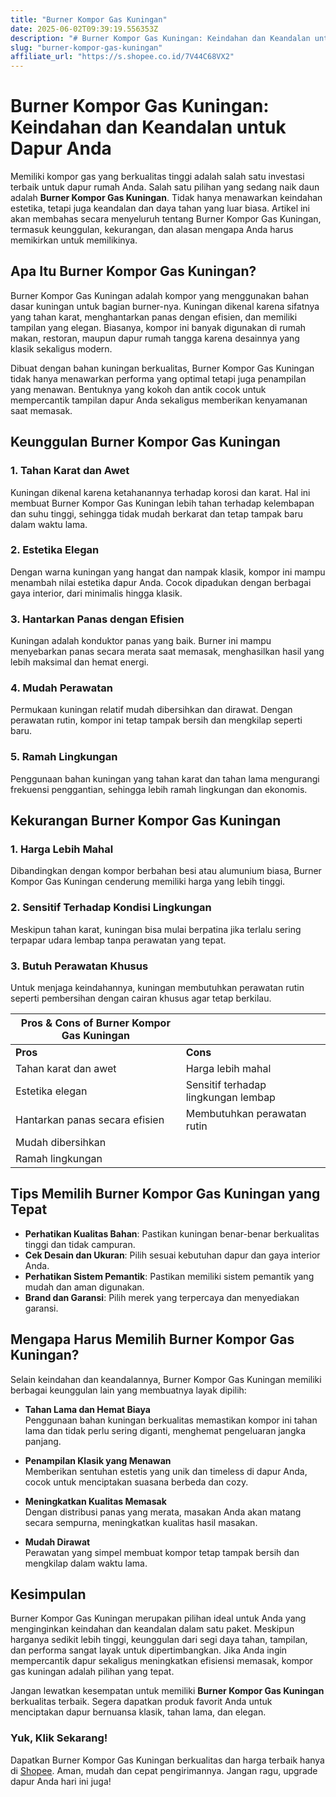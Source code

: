 ```yaml
---
title: "Burner Kompor Gas Kuningan"
date: 2025-06-02T09:39:19.556353Z
description: "# Burner Kompor Gas Kuningan: Keindahan dan Keandalan untuk Dapur Anda..."
slug: "burner-kompor-gas-kuningan"
affiliate_url: "https://s.shopee.co.id/7V44C68VX2"
---
```

# Burner Kompor Gas Kuningan: Keindahan dan Keandalan untuk Dapur Anda

Memiliki kompor gas yang berkualitas tinggi adalah salah satu investasi terbaik untuk dapur rumah Anda. Salah satu pilihan yang sedang naik daun adalah **Burner Kompor Gas Kuningan**. Tidak hanya menawarkan keindahan estetika, tetapi juga keandalan dan daya tahan yang luar biasa. Artikel ini akan membahas secara menyeluruh tentang Burner Kompor Gas Kuningan, termasuk keunggulan, kekurangan, dan alasan mengapa Anda harus memikirkan untuk memilikinya.  

## Apa Itu Burner Kompor Gas Kuningan?

Burner Kompor Gas Kuningan adalah kompor yang menggunakan bahan dasar kuningan untuk bagian burner-nya. Kuningan dikenal karena sifatnya yang tahan karat, menghantarkan panas dengan efisien, dan memiliki tampilan yang elegan. Biasanya, kompor ini banyak digunakan di rumah makan, restoran, maupun dapur rumah tangga karena desainnya yang klasik sekaligus modern.  

Dibuat dengan bahan kuningan berkualitas, Burner Kompor Gas Kuningan tidak hanya menawarkan performa yang optimal tetapi juga penampilan yang menawan. Bentuknya yang kokoh dan antik cocok untuk mempercantik tampilan dapur Anda sekaligus memberikan kenyamanan saat memasak.  

## Keunggulan Burner Kompor Gas Kuningan  

### 1. Tahan Karat dan Awet  
Kuningan dikenal karena ketahanannya terhadap korosi dan karat. Hal ini membuat Burner Kompor Gas Kuningan lebih tahan terhadap kelembapan dan suhu tinggi, sehingga tidak mudah berkarat dan tetap tampak baru dalam waktu lama.  

### 2. Estetika Elegan  
Dengan warna kuningan yang hangat dan nampak klasik, kompor ini mampu menambah nilai estetika dapur Anda. Cocok dipadukan dengan berbagai gaya interior, dari minimalis hingga klasik.  

### 3. Hantarkan Panas dengan Efisien  
Kuningan adalah konduktor panas yang baik. Burner ini mampu menyebarkan panas secara merata saat memasak, menghasilkan hasil yang lebih maksimal dan hemat energi.  

### 4. Mudah Perawatan  
Permukaan kuningan relatif mudah dibersihkan dan dirawat. Dengan perawatan rutin, kompor ini tetap tampak bersih dan mengkilap seperti baru.  

### 5. Ramah Lingkungan  
Penggunaan bahan kuningan yang tahan karat dan tahan lama mengurangi frekuensi penggantian, sehingga lebih ramah lingkungan dan ekonomis.  

## Kekurangan Burner Kompor Gas Kuningan  

### 1. Harga Lebih Mahal  
Dibandingkan dengan kompor berbahan besi atau alumunium biasa, Burner Kompor Gas Kuningan cenderung memiliki harga yang lebih tinggi.  

### 2. Sensitif Terhadap Kondisi Lingkungan  
Meskipun tahan karat, kuningan bisa mulai berpatina jika terlalu sering terpapar udara lembap tanpa perawatan yang tepat.  

### 3. Butuh Perawatan Khusus  
Untuk menjaga keindahannya, kuningan membutuhkan perawatan rutin seperti pembersihan dengan cairan khusus agar tetap berkilau.  

| **Pros & Cons of Burner Kompor Gas Kuningan** |                                            |
|----------------------------------------------|--------------------------------------------|
| **Pros**                                   | **Cons**                                 |
| Tahan karat dan awet                        | Harga lebih mahal                        |
| Estetika elegan                             | Sensitif terhadap lingkungan lembap    |
| Hantarkan panas secara efisien               | Membutuhkan perawatan rutin            |
| Mudah dibersihkan                          |                                         |
| Ramah lingkungan                          |                                         |

## Tips Memilih Burner Kompor Gas Kuningan yang Tepat

- **Perhatikan Kualitas Bahan**: Pastikan kuningan benar-benar berkualitas tinggi dan tidak campuran.
- **Cek Desain dan Ukuran**: Pilih sesuai kebutuhan dapur dan gaya interior Anda.
- **Perhatikan Sistem Pemantik**: Pastikan memiliki sistem pemantik yang mudah dan aman digunakan.
- **Brand dan Garansi**: Pilih merek yang terpercaya dan menyediakan garansi.

## Mengapa Harus Memilih Burner Kompor Gas Kuningan?

Selain keindahan dan keandalannya, Burner Kompor Gas Kuningan memiliki berbagai keunggulan lain yang membuatnya layak dipilih:

- **Tahan Lama dan Hemat Biaya**  
Penggunaan bahan kuningan berkualitas memastikan kompor ini tahan lama dan tidak perlu sering diganti, menghemat pengeluaran jangka panjang.  

- **Penampilan Klasik yang Menawan**  
Memberikan sentuhan estetis yang unik dan timeless di dapur Anda, cocok untuk menciptakan suasana berbeda dan cozy.  

- **Meningkatkan Kualitas Memasak**  
Dengan distribusi panas yang merata, masakan Anda akan matang secara sempurna, meningkatkan kualitas hasil masakan.  

- **Mudah Dirawat**  
Perawatan yang simpel membuat kompor tetap tampak bersih dan mengkilap dalam waktu lama.

## Kesimpulan  

Burner Kompor Gas Kuningan merupakan pilihan ideal untuk Anda yang menginginkan keindahan dan keandalan dalam satu paket. Meskipun harganya sedikit lebih tinggi, keunggulan dari segi daya tahan, tampilan, dan performa sangat layak untuk dipertimbangkan. Jika Anda ingin mempercantik dapur sekaligus meningkatkan efisiensi memasak, kompor gas kuningan adalah pilihan yang tepat.  

Jangan lewatkan kesempatan untuk memiliki **Burner Kompor Gas Kuningan** berkualitas terbaik. Segera dapatkan produk favorit Anda untuk menciptakan dapur bernuansa klasik, tahan lama, dan elegan.  

### Yuk, Klik Sekarang!  
Dapatkan Burner Kompor Gas Kuningan berkualitas dan harga terbaik hanya di [Shopee](https://s.shopee.co.id/7V44C68VX2). Aman, mudah dan cepat pengirimannya. Jangan ragu, upgrade dapur Anda hari ini juga!